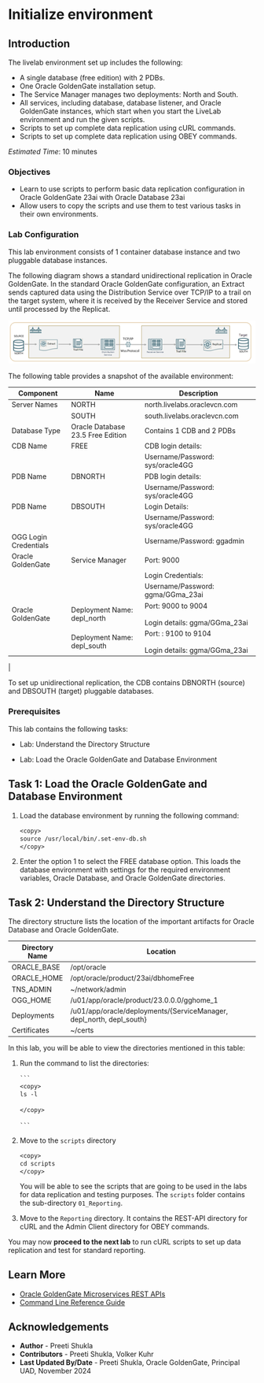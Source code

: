 # Initialize environment

## Introduction
The livelab environment set up includes the following:

* A single database (free edition) with 2 PDBs.
* One Oracle GoldenGate installation setup.
* The Service Manager manages two deployments: North and South.
* All services, including database, database listener, and Oracle GoldenGate instances, which start when you start the LiveLab environment and run the given scripts.
* Scripts to set up complete data replication using cURL commands.
* Scripts to set up complete data replication using OBEY commands.

*Estimated Time*:  10 minutes

### Objectives
* Learn to use scripts to perform basic data replication configuration in Oracle GoldenGate 23ai with Oracle Database 23ai
* Allow users to copy the scripts and use them to test various tasks in their own environments.

### Lab Configuration

This lab environment consists of 1 container database instance and two pluggable database instances. 

The following diagram shows a standard unidirectional replication in Oracle GoldenGate. In the standard Oracle GoldenGate configuration, an Extract sends captured data using the Distribution Service over TCP/IP to a trail on the target system, where it is received by the Receiver Service and stored until processed by the Replicat.

  ![MA Components and Replication Process](./images/data_replication.png " ")

The following table provides a snapshot of the available environment:

| Component | Name  | Description |
 -----------| ------- | -------------
| Server Names      | NORTH | north.livelabs.oraclevcn.com
|                   | SOUTH | south.livelabs.oraclevcn.com
| Database Type     | Oracle Database 23.5 Free Edition | Contains 1 CDB and 2 PDBs
| CDB Name   | FREE | CDB login details: 
|            |      |    Username/Password: sys/oracle4GG
| PDB Name   | DBNORTH | PDB login details: 
|            |      |   Username/Password: sys/oracle4GG
|PDB Name    | DBSOUTH | Login Details:  
|            |       |   Username/Password: sys/oracle4GG
|OGG Login Credentials| |  Username/Password: ggadmin
|Oracle GoldenGate | Service Manager | Port: 9000 
| ||Login Credentials:
| | | Username/Password: ggma/GGma_23ai
|Oracle GoldenGate | Deployment Name: depl_north | Port: 9000 to 9004 <br> </br> Login details: ggma/GGma_23ai 
| | Deployment Name: depl_south | Port: : 9100 to 9104 <br> </br> Login details: ggma/GGma_23ai
|

To set up unidirectional replication, the CDB contains DBNORTH (source) and DBSOUTH (target) pluggable databases.  

### Prerequisites
This lab contains the following tasks:

  - Lab: Understand the Directory Structure

  - Lab: Load the Oracle GoldenGate and Database Environment
  
## Task 1: Load the Oracle GoldenGate and Database Environment 

   1. Load the database environment by running the following command:
    
       ```
       <copy>
       source /usr/local/bin/.set-env-db.sh
       </copy>

       ```
   2. Enter the option 1 to select the FREE database option. This loads the database environment with settings for the required environment variables, Oracle Database, and Oracle GoldenGate directories.
         
   
## Task 2: Understand the Directory Structure

The directory structure lists the location of the important artifacts for Oracle Database and Oracle GoldenGate. 


| Directory Name   |     Location         |
--------------     | ----------------     |
| ORACLE_BASE      |  /opt/oracle         |
| ORACLE_HOME      | /opt/oracle/product/23ai/dbhomeFree                                |
| TNS_ADMIN        | ~/network/admin      |
| OGG_HOME         | /u01/app/oracle/product/23.0.0.0/gghome_1                         |
| Deployments      | /u01/app/oracle/deployments/{ServiceManager, depl_north, depl_south}                               |
| Certificates     | ~/certs              |    


In this lab, you will be able to view the directories mentioned in this table:

1. Run the command to list the directories:

       ```
       <copy>
       ls -l
       
       </copy>

       ```

2.  Move to the <code>scripts</code> directory 

       ```
       <copy>
       cd scripts       
       </copy>

       ```
    You will be able to see the scripts that are going to be used in the labs for data replication and testing purposes. The <code>scripts</code> folder contains the sub-directory <code>01_Reporting</code>.

3. Move to the <code>Reporting</code> directory. It contains the REST-API directory for cURL and the Admin Client directory for OBEY commands.

You may now **proceed to the next lab** to run cURL scripts to set up data replication and test for standard reporting.

## Learn More

* [Oracle GoldenGate Microservices REST APIs](https://docs.oracle.com/en/middleware/goldengate/core/23/oggra/)
* [Command Line Reference Guide](https://docs.oracle.com/en/middleware/goldengate/core/23/gclir/index.html)

## Acknowledgements
* **Author** - Preeti Shukla
* **Contributors** - Preeti Shukla, Volker Kuhr
* **Last Updated By/Date** - Preeti Shukla, Oracle GoldenGate, Principal UAD, November 2024
